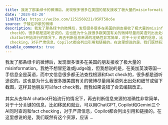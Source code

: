 ```yaml
---
title: 我发了那条绿卡的微博后，发现很多很多在美国的朋友接收了极大量的misinformation。我绝不想冒犯谁或judge谁，但我想说的是，在美加英澳等国一手信息全是英语，...
date: '2024-03-20'
linkTitle: https://weibo.com/1251560221/O5RT58c6e
source: 子陵在听歌的微博
description: 我发了那条绿卡的微博后，发现很多很多在美国的朋友接收了极大量的misinformation。我绝不想冒犯谁或judge谁，但我想说的是，在美加英澳等国一手信息全是英语，而中文信息很多都无法查找根源和fact
  check的，很多都是道听途说的。这也是为什么我很多跟美国有关的微博尽量用英语列出出处和细节或留下截图，这样其他朋友可以fact check我，而我如果说错了会去编辑改正。<br><br>其实从去年AI
  chatbot开始流行的情况下，再去判断信息来源的准确性非常简单，对于十分关键的信息，比如移民和就业，可以用ChatGPT, Copilot和Gemini三个AI同时查询和fact
  checking，对于严肃信息，Copilot都会列出引用和链接的。在这里想说的是，我们既然有这个资源，应该 ...
disable_comments: true
---
```

我发了那条绿卡的微博后，发现很多很多在美国的朋友接收了极大量的misinformation。我绝不想冒犯谁或judge谁，但我想说的是，在美加英澳等国一手信息全是英语，而中文信息很多都无法查找根源和fact check的，很多都是道听途说的。这也是为什么我很多跟美国有关的微博尽量用英语列出出处和细节或留下截图，这样其他朋友可以fact check我，而我如果说错了会去编辑改正。<br><br>其实从去年AI chatbot开始流行的情况下，再去判断信息来源的准确性非常简单，对于十分关键的信息，比如移民和就业，可以用ChatGPT, Copilot和Gemini三个AI同时查询和fact checking，对于严肃信息，Copilot都会列出引用和链接的。在这里想说的是，我们既然有这个资源，应该 ...